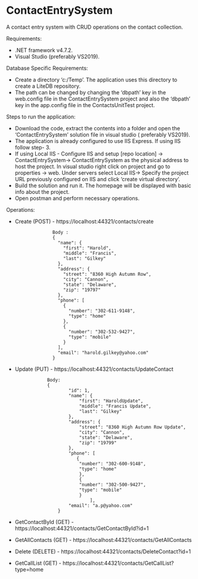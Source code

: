 # ContactEntrySystem
A contact entry system with CRUD operations on the contact collection.

Requirements:
- .NET framework v4.7.2.
- Visual Studio (preferably VS2019).

Database Specific Requirements:
- Create a directory ‘c:/Temp’. The application uses this directory to create a LiteDB repository. 
- The path can be changed by changing the ‘dbpath’ key in the web.config file in the ContactEntrySystem project and also the ‘dbpath’ key in the app.config file in the         	 ContactsUnitTest project.

Steps to run the application: 
- Download the code, extract the contents into a folder and open the ‘ContactEntrySystem’ solution file in visual studio ( preferably VS2019).
- The application is already configured to use IIS Express. If using IIS follow step- 3.
- If using Local IIS - Configure IIS and setup [repo location] -> ContactEntrySystem-> ContactEntrySystem as the physical address to host the project. In visual studio right       click on project and go to properties -> web. Under servers select Local IIS-> Specify the project URL previously configured on IIS and click ‘create virtual directory’.
- Build the solution and run it. The homepage will be displayed with basic info about the project. 
- Open postman and perform necessary operations. 

Operations:
- Create (POST) -   https://localhost:44321/contacts/create
                    
                    Body :  
                    {
                      "name": {
                        "first": "Harold",
                        "middle": "Francis",
                        "last": "Gilkey"
                      },
                      "address": {
                        "street": "8360 High Autumn Row",
                        "city": "Cannon",
                        "state": "Delaware",
                        "zip": "19797"
                      },
                      "phone": [
                        {
                          "number": "302-611-9148",
                          "type": "home"
                        },
                        {
                          "number": "302-532-9427",
                          "type": "mobile"
                        }
                      ],
                      "email": "harold.gilkey@yahoo.com"
                    }

- Update (PUT) -  https://localhost:44321/contacts/UpdateContact
                  
                  Body:
                  {
                          "id": 1,
                          "name": {
                              "first": "HaroldUpdate",
                              "middle": "Francis Update",
                              "last": "Gilkey"
                          },
                          "address": {
                              "street": "8360 High Autumn Row Update",
                              "city": "Cannon",
                              "state": "Delaware",
                              "zip": "19799"
                          },
                          "phone": [
                             {
                              "number": "302-600-9148",
                              "type": "home"
                              },
                              {
                              "number": "302-500-9427",
                              "type": "mobile"
                              }
                                  ],
                          "email": "a.p@yahoo.com"
                      }

- GetContactById (GET) - https://localhost:44321/contacts/GetContactById?id=1
- GetAllContacts (GET) - https://localhost:44321/contacts/GetAllContacts
- Delete (DELETE) - https://localhost:44321/contacts/DeleteContact?id=1
- GetCallList (GET) - https://localhost:44321/contacts/GetCallList?type=home
